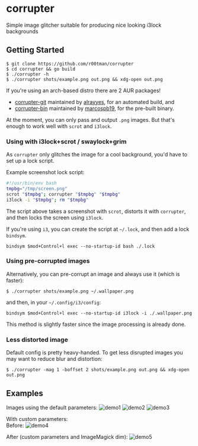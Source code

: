 # corrupter
Simple image glitcher suitable for producing nice looking i3lock backgrounds

## Getting Started

```shell
$ git clone https://github.com/r00tman/corrupter
$ cd corrupter && go build
$ ./corrupter -h
$ ./corrupter shots/example.png out.png && xdg-open out.png
```

If you're using an arch-based distro there are 2 AUR packages!
 - [corrupter-git](https://aur.archlinux.org/packages/corrupter-git/) maintained by [alrayyes](https://github.com/alrayyes), for an automated build, and
 - [corrupter-bin](https://aur.archlinux.org/packages/corrupter-bin/) maintained by [marcospb19](https://github.com/marcospb19), for the pre-built binary.

At the moment, you can only pass and output `.png` images. But that's enough to work well with `scrot` and `i3lock`.

### Using with i3lock+scrot / swaylock+grim
As `corrupter` only glitches the image for a cool background, you'd have to set up a lock script.

Example screenshot lock script:
```bash
#!/usr/bin/env bash
tmpbg="/tmp/screen.png"
scrot "$tmpbg"; corrupter "$tmpbg" "$tmpbg"
i3lock -i "$tmpbg"; rm "$tmpbg"
```

The script above takes a screenshot with `scrot`, distorts it with `corrupter`, and then locks the screen using `i3lock`.

If you're using `i3`, you can create the script at `~/.lock`, and then add a lock `bindsym`.
```
bindsym $mod+Control+l exec --no-startup-id bash ./.lock
```

### Using pre-corrupted images
Alternatively, you can pre-corrupt an image and always use it (which is faster):
```shell
$ ./corrupter shots/example.png ~/.wallpaper.png
```

and then, in your `~/.config/i3/config`:
```
bindsym $mod+Control+l exec --no-startup-id i3lock -i ./.wallpaper.png
```

This method is slightly faster since the image processing is already done.


### Less distorted image

Default config is pretty heavy-handed. To get less disrupted images you may want to reduce blur and distortion:
```shell
$ ./corrupter -mag 1 -boffset 2 shots/example.png out.png && xdg-open out.png
```

## Examples

Images using the default parameters:
![demo1](https://raw.githubusercontent.com/r00tman/corrupter/master/shots/example-after.png)
![demo2](https://raw.githubusercontent.com/r00tman/corrupter/master/shots/light-theme-example.png)
![demo3](https://raw.githubusercontent.com/r00tman/corrupter/master/shots/dark-theme-example.png)

With custom parameters: \
Before:
![demo4](https://raw.githubusercontent.com/r00tman/corrupter/master/shots/ps2-example-before.png)

After (custom parameters and ImageMagick dim):
![demo5](https://raw.githubusercontent.com/r00tman/corrupter/master/shots/ps2-example-after.png)

